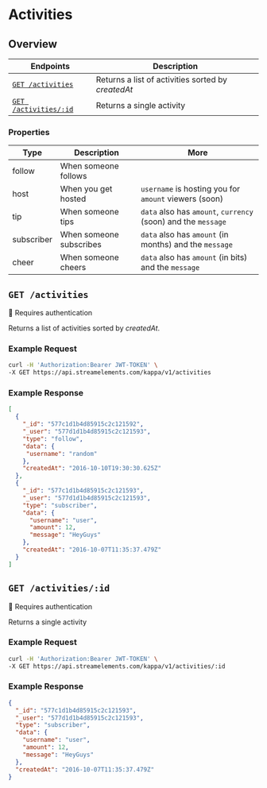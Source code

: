 # Activities

## Overview
|Endpoints|Description|
|----------|----------|
|[`GET /activities`](activities.md#get-activities)|Returns a list of activities sorted by *createdAt*|
|[`GET /activities/:id`](activities.md#get-activitiesid)|Returns a single activity|

### Properties
|Type|Description|More|
|----|-----------|----|
|follow|When someone follows||
|host|When you get hosted|`username` is hosting you for `amount` viewers (soon)|
|tip|When someone tips|`data` also has `amount`, `currency` (soon) and the `message`|
|subscriber|When someone subscribes|`data` also has `amount` (in months) and the `message`|
|cheer|When someone cheers|`data` also has `amount` (in bits) and the `message`|

## `GET /activities`

:key: Requires authentication  

Returns a list of activities sorted by *createdAt*.

### Example Request

```bash
curl -H 'Authorization:Bearer JWT-TOKEN' \
-X GET https://api.streamelements.com/kappa/v1/activities
```

### Example Response

```json
[
  {
    "_id": "577c1d1b4d85915c2c121592",
    "_user": "577d1d1b4d85915c2c121593",
    "type": "follow",
    "data": {
     "username": "random"
    },
    "createdAt": "2016-10-10T19:30:30.625Z"
  },
  {
    "_id": "577c1d1b4d85915c2c121593",
    "_user": "577d1d1b4d85915c2c121593",
    "type": "subscriber",
    "data": {
      "username": "user",
      "amount": 12,
      "message": "HeyGuys"
    },
    "createdAt": "2016-10-07T11:35:37.479Z"
  }
]
```

## `GET /activities/:id`

:key: Requires authentication  

Returns a single activity

### Example Request

```bash
curl -H 'Authorization:Bearer JWT-TOKEN' \
-X GET https://api.streamelements.com/kappa/v1/activities/:id
```

### Example Response

```json
{
  "_id": "577c1d1b4d85915c2c121593",
  "_user": "577d1d1b4d85915c2c121593",
  "type": "subscriber",
  "data": {
    "username": "user",
    "amount": 12,
    "message": "HeyGuys"
  },
  "createdAt": "2016-10-07T11:35:37.479Z"
}
```
